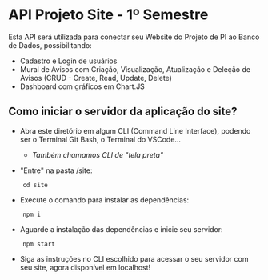 # API Projeto Site - 1º Semestre
Esta API será utilizada para conectar seu Website do Projeto de PI ao Banco de Dados, possibilitando:

- Cadastro e Login de usuários
- Mural de Avisos com Criação, Visualização, Atualização e Deleção de Avisos (CRUD - Create, Read, Update, Delete) 
- Dashboard com gráficos em Chart.JS

## Como iniciar o servidor da aplicação do site?

- Abra este diretório em algum CLI (Command Line Interface), podendo ser o Terminal Git Bash, o Terminal do VSCode...
    -  _Também chamamos CLI de "tela preta"_

- "Entre" na pasta /site:

```
    cd site
```

- Execute o comando para instalar as dependências:

```
    npm i
```

- Aguarde a instalação das dependências e inicie seu servidor:

```
    npm start
```

- Siga as instruções no CLI escolhido para acessar o seu servidor com seu site, agora disponível em localhost!
